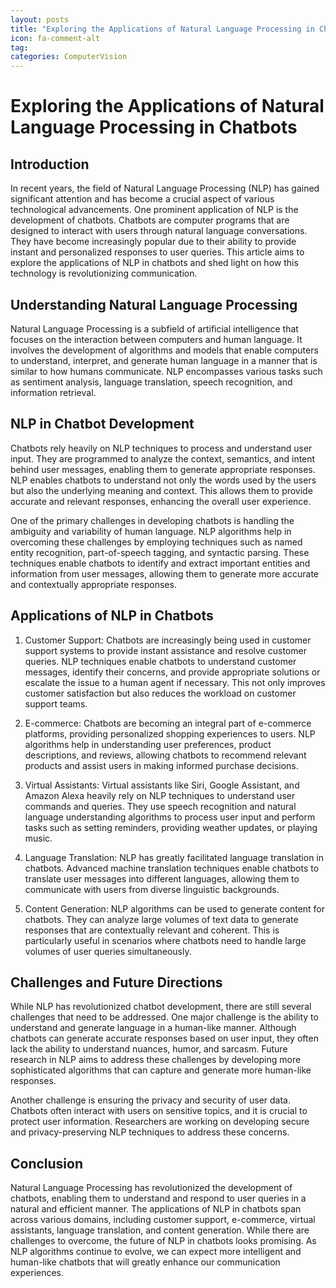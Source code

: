 ```yaml
---
layout: posts
title: "Exploring the Applications of Natural Language Processing in Chatbots"
icon: fa-comment-alt
tag:      
categories: ComputerVision
---
```



# Exploring the Applications of Natural Language Processing in Chatbots

## Introduction

In recent years, the field of Natural Language Processing (NLP) has gained significant attention and has become a crucial aspect of various technological advancements. One prominent application of NLP is the development of chatbots. Chatbots are computer programs that are designed to interact with users through natural language conversations. They have become increasingly popular due to their ability to provide instant and personalized responses to user queries. This article aims to explore the applications of NLP in chatbots and shed light on how this technology is revolutionizing communication.

## Understanding Natural Language Processing

Natural Language Processing is a subfield of artificial intelligence that focuses on the interaction between computers and human language. It involves the development of algorithms and models that enable computers to understand, interpret, and generate human language in a manner that is similar to how humans communicate. NLP encompasses various tasks such as sentiment analysis, language translation, speech recognition, and information retrieval.

## NLP in Chatbot Development

Chatbots rely heavily on NLP techniques to process and understand user input. They are programmed to analyze the context, semantics, and intent behind user messages, enabling them to generate appropriate responses. NLP enables chatbots to understand not only the words used by the users but also the underlying meaning and context. This allows them to provide accurate and relevant responses, enhancing the overall user experience.

One of the primary challenges in developing chatbots is handling the ambiguity and variability of human language. NLP algorithms help in overcoming these challenges by employing techniques such as named entity recognition, part-of-speech tagging, and syntactic parsing. These techniques enable chatbots to identify and extract important entities and information from user messages, allowing them to generate more accurate and contextually appropriate responses.

## Applications of NLP in Chatbots

1. Customer Support: Chatbots are increasingly being used in customer support systems to provide instant assistance and resolve customer queries. NLP techniques enable chatbots to understand customer messages, identify their concerns, and provide appropriate solutions or escalate the issue to a human agent if necessary. This not only improves customer satisfaction but also reduces the workload on customer support teams.

2. E-commerce: Chatbots are becoming an integral part of e-commerce platforms, providing personalized shopping experiences to users. NLP algorithms help in understanding user preferences, product descriptions, and reviews, allowing chatbots to recommend relevant products and assist users in making informed purchase decisions.

3. Virtual Assistants: Virtual assistants like Siri, Google Assistant, and Amazon Alexa heavily rely on NLP techniques to understand user commands and queries. They use speech recognition and natural language understanding algorithms to process user input and perform tasks such as setting reminders, providing weather updates, or playing music.

4. Language Translation: NLP has greatly facilitated language translation in chatbots. Advanced machine translation techniques enable chatbots to translate user messages into different languages, allowing them to communicate with users from diverse linguistic backgrounds.

5. Content Generation: NLP algorithms can be used to generate content for chatbots. They can analyze large volumes of text data to generate responses that are contextually relevant and coherent. This is particularly useful in scenarios where chatbots need to handle large volumes of user queries simultaneously.

## Challenges and Future Directions

While NLP has revolutionized chatbot development, there are still several challenges that need to be addressed. One major challenge is the ability to understand and generate language in a human-like manner. Although chatbots can generate accurate responses based on user input, they often lack the ability to understand nuances, humor, and sarcasm. Future research in NLP aims to address these challenges by developing more sophisticated algorithms that can capture and generate more human-like responses.

Another challenge is ensuring the privacy and security of user data. Chatbots often interact with users on sensitive topics, and it is crucial to protect user information. Researchers are working on developing secure and privacy-preserving NLP techniques to address these concerns.

## Conclusion

Natural Language Processing has revolutionized the development of chatbots, enabling them to understand and respond to user queries in a natural and efficient manner. The applications of NLP in chatbots span across various domains, including customer support, e-commerce, virtual assistants, language translation, and content generation. While there are challenges to overcome, the future of NLP in chatbots looks promising. As NLP algorithms continue to evolve, we can expect more intelligent and human-like chatbots that will greatly enhance our communication experiences.